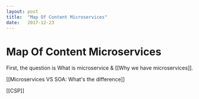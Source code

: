 ```yaml
---
layout: post
title:  "Map Of Content Microservices"
date:   2017-12-23
---
```


# Map Of Content Microservices


First, the question is What is microservice & [[Why we have microservices]].

[[Microservices VS SOA: What's the difference]]

[[CSP]]